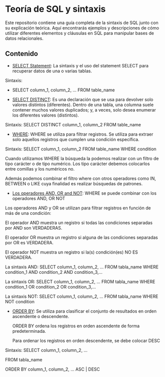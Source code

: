 # Teoría de SQL y sintaxis

Este repositorio contiene una guía completa de la sintaxis de SQL junto con su explicación teórica. Aquí encontrarás ejemplos y descripciones de cómo utilizar diferentes elementos y cláusulas en SQL para manipular bases de datos relacionales.

## Contenido

- [SELECT Statement](https://www.w3schools.com/sql/sql_select.asp): La sintaxis y el uso del statement SELECT para recuperar datos de una o varias tablas.

Sintaxis:
* SELECT column_1, column_2, … FROM table_name


- [SELECT DISTINCT](https://www.w3schools.com/sql/sql_distinct.asp): Es una declaración que se usa para devolver solo valores distintos (diferentes). Dentro de una tabla, una columna suele contener muchos valores duplicados; y, a veces, solo desea enumerar los diferentes valores (distintos).

Sintaxis: SELECT DISTINCT column_1, column_2 FROM table_name

- [WHERE](https://www.w3schools.com/sql/sql_where.asp): WHERE se utiliza para filtrar registros.
Se utiliza para extraer solo aquellos registros que cumplen una condición específica.

Sintaxis: SELECT column_1, column_2 FROM table_name WHERE condition

Cuando utilizamos WHERE la búsqueda la podemos realizar con un filtro de tipo carácter o de tipo numérico. Los tipo carácter debemos colocarlos entre comillas y los numéricos no.



Además podemos combinar el filtro where con otros operadores como IN, BETWEEN o LIKE cuya finalidad es realizar búsquedas de patrones.

- [Los operadores AND, OR and NOT](https://www.w3schools.com/sql/sql_and_or.asp): WHERE se puede combinar con los operadores AND, OR NOT

Los operadores AND y OR se utilizan para filtrar registros en función de más de una condición:

El operador AND muestra un registro si todas las condiciones separadas por AND son VERDADERAS.

El operador OR muestra un registro si alguna de las condiciones separadas por OR es VERDADERA.

El operador NOT muestra un registro si la(s) condición(es) NO ES VERDADERA.

La sintaxis AND: SELECT column_1, column_2, … FROM tabla_name WHERE condition_1 AND condition_2 AND condition_3,…

La sintaxis OR: SELECT column_1, column_2, … FROM tabla_name WHERE condition_1 OR condition_2 OR condition_3,…

La sintaxis NOT: SELECT column_1, column_2, … FROM tabla_name WHERE NOT condition

- [ORDER BY](https://www.w3schools.com/sql/sql_orderby.asp): Se utiliza para clasificar el conjunto de resultados en orden ascendente o descendente.

    ORDER BY ordena los registros en orden ascendente de forma predeterminada.
    
    Para ordenar los registros en orden descendente, se debe colocar DESC

Sintaxis: SELECT column_1, column_2, …

FROM tabla_name

ORDER BY column_1, column_2, … ASC | DESC


